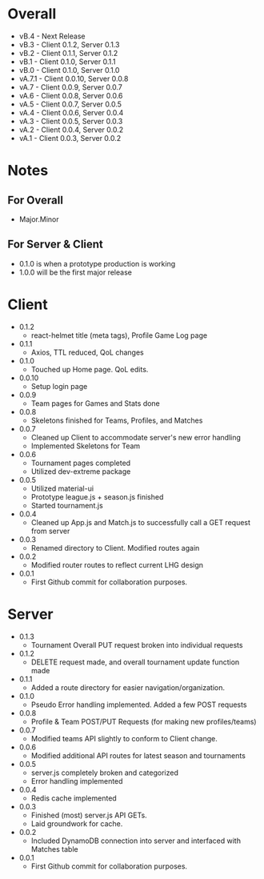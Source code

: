 # Overall
* vB.4 - Next Release
* vB.3 - Client 0.1.2, Server 0.1.3
* vB.2 - Client 0.1.1, Server 0.1.2
* vB.1 - Client 0.1.0, Server 0.1.1
* vB.0 - Client 0.1.0, Server 0.1.0
* vA.7.1 - Client 0.0.10, Server 0.0.8
* vA.7 - Client 0.0.9, Server 0.0.7
* vA.6 - Client 0.0.8, Server 0.0.6
* vA.5 - Client 0.0.7, Server 0.0.5
* vA.4 - Client 0.0.6, Server 0.0.4
* vA.3 - Client 0.0.5, Server 0.0.3
* vA.2 - Client 0.0.4, Server 0.0.2
* vA.1 - Client 0.0.3, Server 0.0.2

# Notes
## For Overall
* Major.Minor
## For Server & Client
* 0.1.0 is when a prototype production is working
* 1.0.0 will be the first major release

# Client
+ 0.1.2
    + react-helmet title (meta tags), Profile Game Log page
+ 0.1.1
    + Axios, TTL reduced, QoL changes
+ 0.1.0
    + Touched up Home page. QoL edits.
+ 0.0.10
    + Setup login page
+ 0.0.9
    + Team pages for Games and Stats done
+ 0.0.8
    + Skeletons finished for Teams, Profiles, and Matches
+ 0.0.7
    + Cleaned up Client to accommodate server's new error handling
    + Implemented Skeletons for Team
+ 0.0.6
    + Tournament pages completed
    + Utilized dev-extreme package
+ 0.0.5
    + Utilized material-ui
    + Prototype league.js + season.js finished
    + Started tournament.js
+ 0.0.4
    + Cleaned up App.js and Match.js to successfully call a GET request from server
+ 0.0.3
    + Renamed directory to Client. Modified routes again
+ 0.0.2
    + Modified router routes to reflect current LHG design
+ 0.0.1
    + First Github commit for collaboration purposes.

# Server
+ 0.1.3
    + Tournament Overall PUT request broken into individual requests
+ 0.1.2
    + DELETE request made, and overall tournament update function made
+ 0.1.1
    + Added a route directory for easier navigation/organization.
+ 0.1.0
    + Pseudo Error handling implemented. Added a few POST requests
+ 0.0.8
    + Profile & Team POST/PUT Requests (for making new profiles/teams)
+ 0.0.7
    + Modified teams API slightly to conform to Client change.
+ 0.0.6
    + Modified additional API routes for latest season and tournaments
+ 0.0.5
    + server.js completely broken and categorized
    + Error handling implemented
+ 0.0.4
    + Redis cache implemented
+ 0.0.3
    + Finished (most) server.js API GETs. 
    + Laid groundwork for cache.
+ 0.0.2
    + Included DynamoDB connection into server and interfaced with Matches table
+ 0.0.1
    + First Github commit for collaboration purposes.